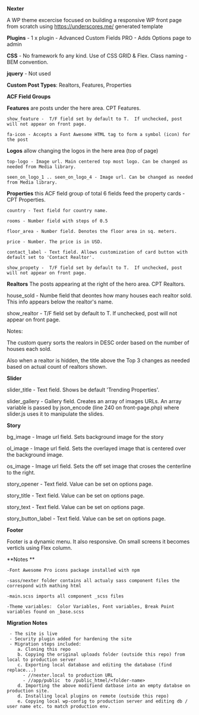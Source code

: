 **Nexter**

  A WP theme excercise focused on building a responsive WP front page from scratch using https://underscores.me/ generated template
  
  **Plugins** - 1 x plugin - Advanced Custom Fields PRO - Adds Options page to admin 
  
  **CSS** - No framework fo any kind. Use of CSS GRID & Flex. Class naming - BEM convention.
  
  **jquery** - Not used
  
  **Custom Post Types**:  Realtors, Features, Properties
  
  **ACF Field Groups**
          
  **Features** are posts under the here area. CPT Features.
  
    show_feature -  T/F field set by default to T.  If unchecked, post will not appear on front page. 
    
    fa-icon - Accepts a Font Awesome HTML tag to form a symbol (icon) for the post
        
  **Logos** allow changing the logos in the here area (top of page)
  
    top-logo - Image url. Main centered top most logo. Can be changed as needed from Media library.
    
    seen_on_logo_1 .. seen_on_logo_4 - Image url. Can be changed as needed from Media library.
  
  **Properties** this ACF field group of total 6 fields feed the property cards - CPT Properties. 
  
    country - Text field for country name.
    
    rooms - Number field with steps of 0.5
    
    floor_area - Number field. Denotes the floor area in sq. meters.
    
    price - Number. The price is in USD.
    
    contact_label - Text field. Allows customization of card button with default set to 'Contact Realtor'.
    
    show_propety -  T/F field set by default to T.  If unchecked, post will not appear on front page. 
  
  **Realtors** The posts appearing at the right of the hero area. CPT Realtors.
  
  house_sold - Numbe field that deontes how many houses each realtor sold. This info appears below the realtor's name.
  
  show_realtor - T/F field set by default to T.  If unchecked, post will not appear on front page. 
  
  Notes:
  
  The custom query sorts the realors in DESC order based on the number of houses each sold.
  
  Also when a realtor is hidden, the title above the Top 3 changes as needed based on actual count of realtors shown.
  
  **Slider**
  
  slider_title  - Text field. Shows be default 'Trending Properties'.
  
  slider_gallery - Gallery field. Creates an array of images URLs. 
  An array variable is passed by json_encode (line 240 on front-page.php) where slider.js uses it to manipulate the slides.
  
  **Story**
  
  bg_image - Image url field. Sets background image for the story
  
  ol_image - Image url field. Sets the overlayed image that is centered over the background image.
  
  os_image - Image url field. Sets the off set image that croses the centerline to the right.
  
  story_opener - Text field. Value can be set on options page.
  
  story_title - Text field. Value can be set on options page.
  
  story_text - Text field. Value can be set on options page.
   
  story_button_label - Text field. Value can be set on options page.
  
  **Footer**
  
  Footer is a dynamic menu. It also responsive. On small screens it becomes verticls using Flex column.
  
  
  **Notes **
  
    -Font Awesome Pro icons package installed with npm

    -sass/nexter folder contains all actualy sass component files the correspond with mathing html

    -main.scss imports all component _scss files

    -Theme variables:  Color Variables, Font variables, Break Point variables found on _base.scss
    
  **Migration Notes**
   
     - The site is live
     - Security plugin added for hardening the site
     - Migration steps included:
        a. Cloning this repo
        b. Copying the original uploads folder (outside this repo) from local to production server
        c. Exporting local database and editing the database (find replace...)
          - //nexter.local to production URL
          - //app/public  to /public_htmel/<folder-name>
        d. Importing the above modifiend datbase into an empty databse on production site.
        d. Installing local plugins on remote (outside this repo)
        e. Copying local wp-config to production server and editing db / user name etc. to match production env.
  
  
  
  
  
   
   
  
  
  
  
